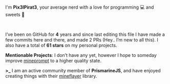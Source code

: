 I'm **Pix3lPirat3**, your average nerd with a love for programming 💻 and sweets 🍫 

<br>

I’ve been on GitHub for **4** years and since last editing this file I have made a few commits here and there, and made 2 PRs (Hey.. I’m new to all this). I also have a total of **61 stars** on my personal projects.

**Mentionable Projects**:
I don’t have any yet, however I hope to someday improve [mineprompt](https://github.com/Pix3lPirat3/mineprompt) to a higher quality state.

**\>\_** I am an active community member of **PrismarineJS**, and have enjoyed creating things with their [mineflayer](https://github.com/PrismarineJS/mineflayer) library.
